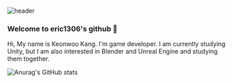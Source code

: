 ![header](https://capsule-render.vercel.app/api?type=Cylinder&color=auto&height=200&section=header&text=eric1306's%20Github&fontSize=72)

### Welcome to eric1306's github 👋

Hi, My name is Keonwoo Kang. I'm game developer.
I am currently studying Unity, but I am also interested in Blender and Unreal Engine and studying them together.

![Anurag's GitHub stats](https://github-readme-stats.vercel.app/api?username=eric1306&show_icons=true&theme=radical)
